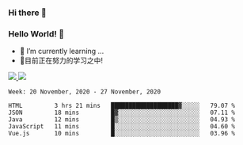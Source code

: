 ### Hi there 👋
### Hello World! 🙌

- 🌱 I’m currently learning ...
- 📖目前正在努力的学习之中!

<a href="https://github.com/anuraghazra/github-readme-stats">
  <img src="https://github-readme-stats.vercel.app/api?username=keyboardWithDream&show_icons=true&repo=github-readme-stats" />
</a>
<a href="https://github.com/anuraghazra/convoychat">
  <img src="https://github-readme-stats.vercel.app/api/top-langs/?username=keyboardWithDream&layout=compact&repo=convoychat" />
</a>



<!--START_SECTION:waka-->
```text
Week: 20 November, 2020 - 27 November, 2020

HTML         3 hrs 21 mins   ███████████████████▓░░░░░   79.07 % 
JSON         18 mins         █▓░░░░░░░░░░░░░░░░░░░░░░░   07.11 % 
Java         12 mins         █▒░░░░░░░░░░░░░░░░░░░░░░░   04.93 % 
JavaScript   11 mins         █░░░░░░░░░░░░░░░░░░░░░░░░   04.60 % 
Vue.js       10 mins         █░░░░░░░░░░░░░░░░░░░░░░░░   03.96 % 
```
<!--END_SECTION:waka-->
